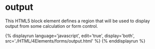 # output

This HTML5 block element defines a region that will be used to display output from some calculation or form control.

{% displayrun language='javascript', edit='true', display='both', src='./HTML/4Elements/forms/output.html' %}
{% enddisplayrun %}